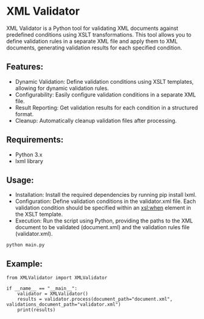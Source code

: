 # XML Validator

XML Validator is a Python tool for validating XML documents against predefined conditions using XSLT transformations. This tool allows you to define validation rules in a separate XML file and apply them to XML documents, generating validation results for each specified condition.

## Features:
- Dynamic Validation: Define validation conditions using XSLT templates, allowing for dynamic validation rules.
- Configurability: Easily configure validation conditions in a separate XML file.
- Result Reporting: Get validation results for each condition in a structured format.
- Cleanup: Automatically cleanup validation files after processing.

## Requirements:
- Python 3.x
- lxml library

## Usage:
- Installation: Install the required dependencies by running pip install lxml.
- Configuration: Define validation conditions in the validator.xml file. Each validation condition should be specified within an <xsl:when> element in the XSLT template.
- Execution: Run the script using Python, providing the paths to the XML document to be validated (document.xml) and the validation rules file (validator.xml).
```
python main.py
```

## Example:
```
from XMLValidator import XMLValidator

if __name__ == "__main__":
    validator = XMLValidator()
    results = validator.process(document_path="document.xml", validations_document_path="validator.xml")
    print(results)
```
